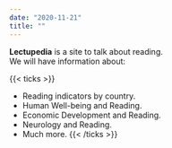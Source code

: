 ```yaml
---
date: "2020-11-21"
title: ""
---
```


**Lectupedia** is a site to talk about reading.  
We will have information about:

{{< ticks >}}
* Reading indicators by country.
* Human Well-being and Reading.
* Economic Development and Reading.
* Neurology and Reading.
* Much more.
{{< /ticks >}}
